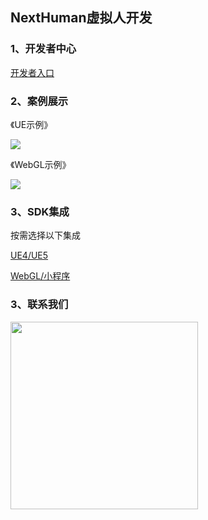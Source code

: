 ## NextHuman虚拟人开发

### 1、开发者中心
[开发者入口](https://nexthuman.cn/developer)

### 2、案例展示
《UE示例》

<img src="https://cdn.wehome.cn/cmn/jpeg/META-8NA66KC1-OYLELYLD6GZZBDJJRXAM3-CZSJKLNL-T3.jpeg" ></img>

《WebGL示例》

<img src="https://cdn.wehome.cn/cmn/png/META-1OB66K71-10MEORTT6W5W76LYS29Q2-LVYEQSNL-OG2.png"></img>

### 3、SDK集成
按需选择以下集成

[UE4/UE5](UE/README.md)

[WebGL/小程序](WebGL/README.md)


### 3、联系我们
<img src="https://cdn.wehome.cn/cmn/jpeg/META-8NA66KC1-C35FTNQMCNKYUAHXH3HV3-N0G59VNL-X1.jpeg" height="300" width="300"></img>
